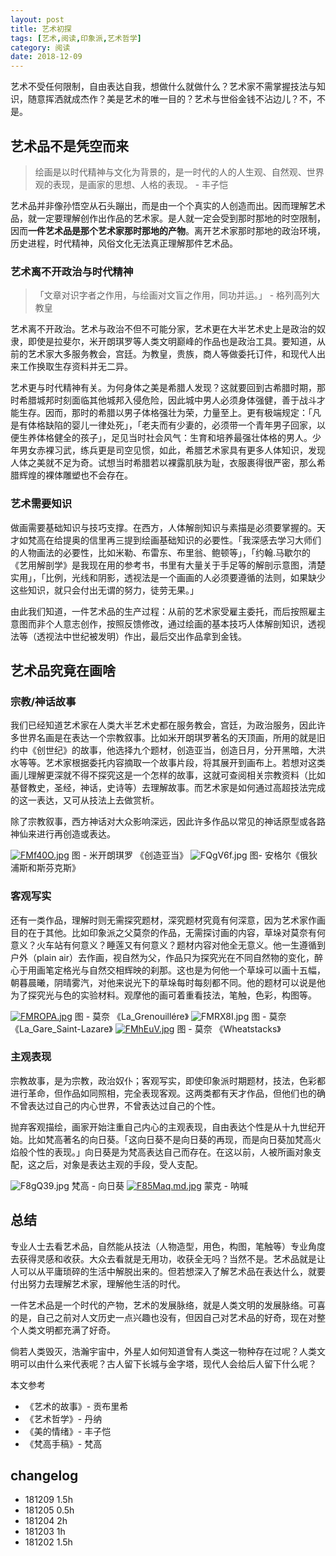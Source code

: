 ```yaml
---
layout: post
title: 艺术初探
tags: [艺术,阅读,印象派,艺术哲学]
category: 阅读
date: 2018-12-09
---
```


艺术不受任何限制，自由表达自我，想做什么就做什么？艺术家不需掌握技法与知识，随意挥洒就成杰作？美是艺术的唯一目的？艺术与世俗金钱不沾边儿？不，不是。

## 艺术品不是凭空而来

> 绘画是以时代精神与文化为背景的，是一时代的人的人生观、自然观、世界观的表现，是画家的思想、人格的表现。 -  丰子恺

艺术品并非像孙悟空从石头蹦出，而是由一个个真实的人创造而出。因而理解艺术品，就一定要理解创作出作品的艺术家。是人就一定会受到那时那地的时空限制，因而**一件艺术品是那个艺术家那时那地的产物**。离开艺术家那时那地的政治环境，历史进程，时代精神，风俗文化无法真正理解那件艺术品。

### 艺术离不开政治与时代精神

> 「文章对识字者之作用，与绘画对文盲之作用，同功并运。」 - 格列高列大教皇

艺术离不开政治。艺术与政治不但不可能分家，艺术更在大半艺术史上是政治的奴隶，即使是拉斐尔，米开朗琪罗等人类文明巅峰的作品也是政治工具。要知道，从前的艺术家大多服务教会，宫廷。为教皇，贵族，商人等做委托订件，和现代人出来工作换取生存资料并无二异。

艺术更与时代精神有关。为何身体之美是希腊人发现？这就要回到古希腊时期，那时希腊城邦时刻面临其他城邦入侵危险，因此城中男人必须身体强健，善于战斗才能生存。因而，那时的希腊以男子体格强壮为荣，力量至上。更有极端规定：「凡是有体格缺陷的婴儿一律处死」，「老夫而有少妻的，必须带一个青年男子回家，以便生养体格健全的孩子」，足见当时社会风气：生育和培养最强壮体格的男人。少年男女赤裸习武，练兵更是司空见惯，如此，希腊艺术家具有更多人体知识，发现人体之美就不足为奇。试想当时希腊若以裸露肌肤为耻，衣服裹得很严密，那么希腊辉煌的裸体雕塑也不会存在。

### 艺术需要知识

做画需要基础知识与技巧支撑。在西方，人体解剖知识与素描是必须要掌握的。天才如梵高在给提奥的信里再三提到绘画基础知识的必要性。「我深感去学习大师们的人物画法的必要性，比如米勒、布雷东、布里翁、鲍顿等」，「约翰.马歇尔的《艺用解剖学》是我现在用的参考书，书里有大量关于手足等的解剖示意图，清楚实用」，「比例，光线和阴影，透视法是一个画画的人必须要遵循的法则，如果缺少这些知识，就只会付出无谓的努力，徒劳无果。」

由此我们知道，一件艺术品的生产过程：从前的艺术家受雇主委托，而后按照雇主意图而非个人意志创作，按照反馈修改，通过绘画的基本技巧人体解剖知识，透视法等（透视法中世纪被发明）作出，最后交出作品拿到金钱。

## 艺术品究竟在画啥

### 宗教/神话故事
我们已经知道艺术家在人类大半艺术史都在服务教会，宫廷，为政治服务，因此许多世界名画是在表达一个宗教叙事。比如米开朗琪罗著名的天顶画，所用的就是旧约中《创世纪》的故事，他选择九个题材，创造亚当，创造日月，分开黑暗，大洪水等等。艺术家根据委托内容摘取一个故事片段，将其展开到画布上。若想对这类画儿理解更深就不得不探究这是一个怎样的故事，这就可查阅相关宗教资料（比如基督教史，圣经，神话，史诗等）去理解故事。而艺术家是如何通过高超技法完成的这一表达，又可从技法上去做赏析。

除了宗教叙事，西方神话对大众影响深远，因此许多作品以常见的神话原型或各路神仙来进行再创造或表达。

[![FMf40O.jpg](https://s1.ax1x.com/2018/12/04/FMf40O.jpg)](https://imgchr.com/i/FMf40O)
图 - 米开朗琪罗 《创造亚当》
![FQgV6f.jpg](https://s1.ax1x.com/2018/12/04/FQgV6f.jpg)
图- 安格尔《俄狄浦斯和斯芬克斯》

### 客观写实
还有一类作品，理解时则无需探究题材，深究题材究竟有何深意，因为艺术家作画目的在于其他。比如印象派之父莫奈的作品，无需探讨画的内容，草垛对莫奈有何意义？火车站有何意义？睡莲又有何意义？题材内容对他全无意义。他一生遵循到户外（plain air）去作画，视自然为父，作品只为探究光在不同自然物的变化，醉心于用画笔定格光与自然交相辉映的刹那。这也是为何他一个草垛可以画十五幅，朝暮晨曦，阴晴雾汽，对他来说光下的草垛每时每刻都不同。他的题材可以说是他为了探究光与色的实验材料。观摩他的画可着重看技法，笔触，色彩，构图等。

[![FMROPA.jpg](https://s1.ax1x.com/2018/12/04/FMROPA.jpg)](https://imgchr.com/i/FMROPA)
图 - 莫奈 《La_Grenouillére》
![FMRX8I.jpg](https://s1.ax1x.com/2018/12/04/FMRX8I.jpg)
图 - 莫奈 《La_Gare_Saint-Lazare》
[![FMhEuV.jpg](https://s1.ax1x.com/2018/12/04/FMhEuV.jpg)](https://imgchr.com/i/FMhEuV)
图 - 莫奈 《Wheatstacks》

### 主观表现
宗教故事，是为宗教，政治奴仆；客观写实，即使印象派时期题材，技法，色彩都进行革命，但作品如同照相，完全表现客观。这两类都有天才作品，但他们也的确不曾表达过自己的内心世界，不曾表达过自己的个性。

抛弃客观描绘，画家开始注重自己内心的主观表现，自由表达个性是从十九世纪开始。比如梵高著名的向日葵。「这向日葵不是向日葵的再现，而是向日葵加梵高火焰般个性的表现。」向日葵是为梵高表达自己而存在。在这以前，人被所画对象支配，这之后，对象是表达主观的手段，受人支配。

![F8gQ39.jpg](https://s1.ax1x.com/2018/12/09/F8gQ39.jpg)
梵高 - 向日葵
[![F85Maq.md.jpg](https://s1.ax1x.com/2018/12/09/F85Maq.md.jpg)](https://imgchr.com/i/F85Maq)
蒙克 - 呐喊

## 总结
专业人士去看艺术品，自然能从技法（人物造型，用色，构图，笔触等）专业角度去获得灵感和收获。大众去看就是无用功，收获全无吗？当然不是。艺术品就是让人可以从平庸琐碎的生活中解脱出来的。但若想深入了解艺术品在表达什么，就要付出努力去理解艺术家，理解他生活的时代。

一件艺术品是一个时代的产物，艺术的发展脉络，就是人类文明的发展脉络。可喜的是，自己之前对人文历史一点兴趣也没有，但因自己对艺术品的好奇，现在对整个人类文明都充满了好奇。

倘若人类毁灭，浩瀚宇宙中，外星人如何知道曾有人类这一物种存在过呢？人类文明可以由什么来代表呢？古人留下长城与金字塔，现代人会给后人留下什么呢？

本文参考
- 《艺术的故事》- 贡布里希
- 《艺术哲学》- 丹纳
- 《美的情绪》- 丰子恺
- 《梵高手稿》- 梵高

## changelog
- 181209 1.5h
- 181205 0.5h
- 181204 2h
- 181203 1h
- 181202 1.5h
